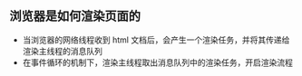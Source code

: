 ## 浏览器是如何渲染页面的

- 当浏览器的网络线程收到 html 文档后，会产生一个渲染任务，并将其传递给渲染主线程的消息队列
- 在事件循环的机制下，渲染主线程取出消息队列中的渲染任务，开启渲染流程

